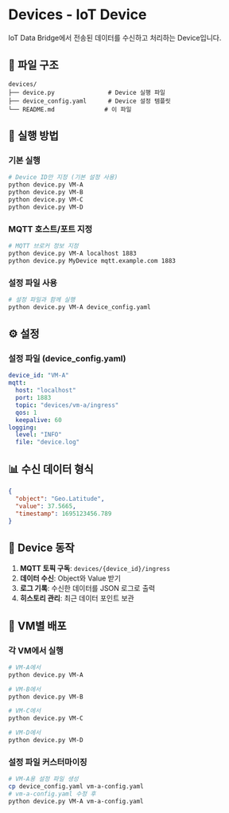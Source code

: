 # Devices - IoT Device

IoT Data Bridge에서 전송된 데이터를 수신하고 처리하는 Device입니다.

## 📁 파일 구조

```
devices/
├── device.py               # Device 실행 파일
├── device_config.yaml      # Device 설정 템플릿
└── README.md              # 이 파일
```

## 🚀 실행 방법

### **기본 실행**
```bash
# Device ID만 지정 (기본 설정 사용)
python device.py VM-A
python device.py VM-B
python device.py VM-C
python device.py VM-D
```

### **MQTT 호스트/포트 지정**
```bash
# MQTT 브로커 정보 지정
python device.py VM-A localhost 1883
python device.py MyDevice mqtt.example.com 1883
```

### **설정 파일 사용**
```bash
# 설정 파일과 함께 실행
python device.py VM-A device_config.yaml
```

## ⚙️ 설정

### **설정 파일 (device_config.yaml)**
```yaml
device_id: "VM-A"
mqtt:
  host: "localhost"
  port: 1883
  topic: "devices/vm-a/ingress"
  qos: 1
  keepalive: 60
logging:
  level: "INFO"
  file: "device.log"
```

## 📊 수신 데이터 형식

```json
{
  "object": "Geo.Latitude",
  "value": 37.5665,
  "timestamp": 1695123456.789
}
```

## 🎯 Device 동작

1. **MQTT 토픽 구독**: `devices/{device_id}/ingress`
2. **데이터 수신**: Object와 Value 받기
3. **로그 기록**: 수신한 데이터를 JSON 로그로 출력
4. **히스토리 관리**: 최근 데이터 포인트 보관

## 🚀 VM별 배포

### **각 VM에서 실행**
```bash
# VM-A에서
python device.py VM-A

# VM-B에서  
python device.py VM-B

# VM-C에서
python device.py VM-C

# VM-D에서
python device.py VM-D
```

### **설정 파일 커스터마이징**
```bash
# VM-A용 설정 파일 생성
cp device_config.yaml vm-a-config.yaml
# vm-a-config.yaml 수정 후
python device.py VM-A vm-a-config.yaml
```
